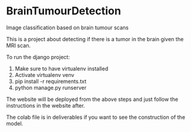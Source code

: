 # BrainTumourDetection
Image classification based on brain tumour scans

This is a project about detecting if there is a tumor in the brain given the MRI scan. 

To run the django project: 

1. Make sure to have virtualenv installed
2. Activate virtualenv venv
3. pip install -r requirements.txt
4. python manage.py runserver

The website will be deployed from the above steps and just follow the instructions in the website after.

The colab file is in deliverables if you want to see the construction of the model.
